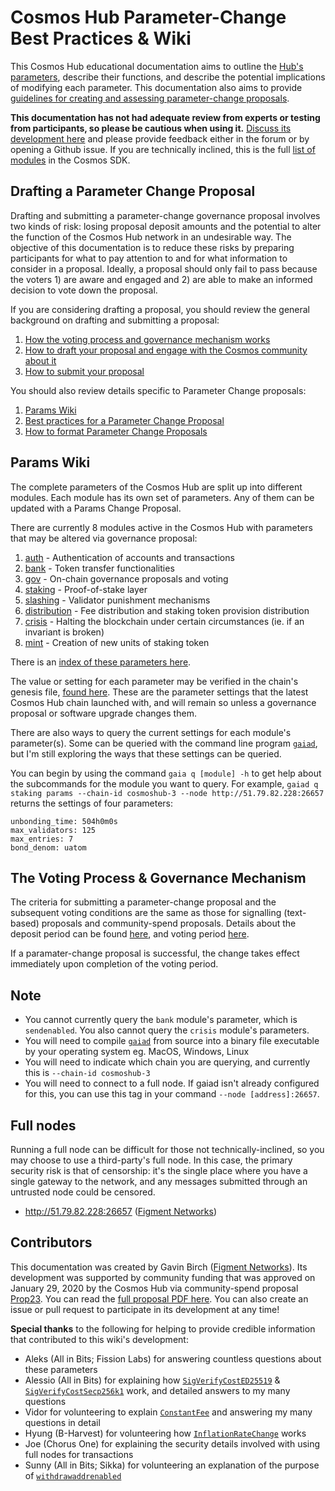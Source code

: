 # Cosmos Hub Parameter-Change Best Practices & Wiki

This Cosmos Hub educational documentation aims to outline the [Hub's parameters](#params-wiki), describe their functions, and describe the potential implications of modifying each parameter. This documentation also aims to provide [guidelines for creating and assessing parameter-change proposals](#drafting-a-parameter-change-proposal).

**This documentation has not had adequate review from experts or testing from participants, so please be cautious when using it.** [Discuss its development here](https://forum.cosmos.network/t/gwg-cosmos-hub-parameters-wiki/3170) and please provide feedback either in the forum or by opening a Github issue. If you are technically inclined, this is the full [list of modules](https://github.com/cosmos/cosmos-sdk/tree/master/x) in the Cosmos SDK.

## Drafting a Parameter Change Proposal

Drafting and submitting a parameter-change governance proposal involves two kinds of risk: losing proposal deposit amounts and the potential to alter the function of the Cosmos Hub network in an undesirable way. The objective of this documentation is to reduce these risks by preparing participants for what to pay attention to and for what information to consider in a proposal. Ideally, a proposal should only fail to pass because the voters 1) are aware and engaged and 2) are able to make an informed decision to vote down the proposal.

If you are considering drafting a proposal, you should review the general
background on drafting and submitting a proposal:
1. [How the voting process and governance mechanism works](../overview.md)
1. [How to draft your proposal and engage with the Cosmos community about it](../best_practices.md)
1. [How to submit your proposal](../submitting.md)

You should also review details specific to Parameter Change proposals:

1. [Params Wiki](#params-wiki)
1. [Best practices for a Parameter Change Proposal](./best_practices.md)
1. [How to format Parameter Change Proposals](./formatting.md)

## Params Wiki

The complete parameters of the Cosmos Hub are split up into different modules.
Each module has its own set of parameters. Any of them can be updated with a
Params Change Proposal.

There are currently 8 modules active in the Cosmos Hub with parameters that may be altered via governance proposal:
1. [auth](./Auth.md) - Authentication of accounts and transactions
2. [bank](./Bank.md) - Token transfer functionalities
3. [gov](./Governance.md) - On-chain governance proposals and voting
4. [staking](./Staking.md) - Proof-of-stake layer
5. [slashing](./Slashing.md) - Validator punishment mechanisms
6. [distribution](./Distribution.md) - Fee distribution and staking token provision distribution
7. [crisis](./Crisis.md) - Halting the blockchain under certain circumstances (ie. if an invariant is broken)
8. [mint](./Mint.md) - Creation of new units of staking token

There is an [index of these parameters here](./param_index.md).

The value or setting for each parameter may be verified in the chain's genesis file, [found here](https://raw.githubusercontent.com/cosmos/launch/master/genesis.json). These are the parameter settings that the latest Cosmos Hub chain launched with, and will remain so unless a governance proposal or software upgrade changes them.

There are also ways to query the current settings for each module's parameter(s). Some can be queried with the command line program [`gaiad`](../../getting-started/installation.md), but I'm still exploring the ways that these settings can be queried. 

You can begin by using the command `gaia q [module] -h` to get help about the subcommands for the module you want to query. For example, `gaiad q staking params --chain-id cosmoshub-3 --node http://51.79.82.228:26657` returns the settings of four parameters:
```
unbonding_time: 504h0m0s
max_validators: 125
max_entries: 7
bond_denom: uatom
```

## The Voting Process & Governance Mechanism

The criteria for submitting a parameter-change proposal and the subsequent voting conditions are the same as those for signalling (text-based) proposals and community-spend proposals. Details about the deposit period can be found [here](../overview.md#_1-deposit-period), and voting period [here](../overview.md#what-determines-whether-or-not-a-governance-proposal-passes).

If a paramater-change proposal is successful, the change takes effect immediately upon completion of the voting period.

## Note
- You cannot currently query the `bank` module's parameter, which is `sendenabled`. You also cannot query the `crisis` module's parameters.
- You will need to compile [`gaiad`](../../getting-started/installation.md) from source into a binary file executable by your operating system eg. MacOS, Windows, Linux
- You will need to indicate which chain you are querying, and currently this is `--chain-id cosmoshub-3`
- You will need to connect to a full node. If gaiad isn't already configured for this, you can use this tag in your command `--node [address]:26657`.

## Full nodes

Running a full node can be difficult for those not technically-inclined, so you may choose to use a third-party's full node. In this case, the primary security risk is that of censorship: it's the single place where you have a single gateway to the network, and any messages submitted through an untrusted node could be censored.
- http://51.79.82.228:26657 ([Figment Networks](https://figment.network/networks/cosmos/))

## Contributors

This documentation was created by Gavin Birch ([Figment Networks](https://figment.network)). Its development was supported by community funding that was approved on January 29, 2020 by the Cosmos Hub via community-spend proposal [Prop23](https://hubble.figment.network/cosmos/chains/cosmoshub-3/governance/proposals/23). You can read the [full proposal PDF here](https://ipfs.io/ipfs/QmSMGEoY2dfxADPfgoAsJxjjC6hwpSNx1dXAqePiCEMCbY). You can also create an issue or pull request to participate in its development at any time!

**Special thanks** to the following for helping to provide credible information that contributed to this wiki's development:
- Aleks (All in Bits; Fission Labs) for answering countless questions about these parameters
- Alessio (All in Bits) for explaining how [`SigVerifyCostED25519`](./Auth.md#4-sigverifycosted25519) & [`SigVerifyCostSecp256k1`](./Auth.md#5-sigverifycostsecp256k1) work, and detailed answers to my many questions
- Vidor for volunteering to explain [`ConstantFee`](./Crisis.md#1-constantfee) and answering my many questions in detail
- Hyung (B-Harvest) for volunteering how [`InflationRateChange`](./Mint.md#2-inflationratechange) works
- Joe (Chorus One) for explaining the security details involved with using full nodes for transactions
- Sunny (All in Bits; Sikka) for volunteering an explanation of the purpose of [`withdrawaddrenabled`](./Distribution.md#4-withdrawaddrenabled)
